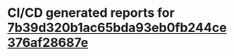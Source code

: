 # CI/CD generated reports for [7b39d320b1ac65bda93eb0fb244ce376af28687e](https://github.com/hydephp/develop/commit/7b39d320b1ac65bda93eb0fb244ce376af28687e)
